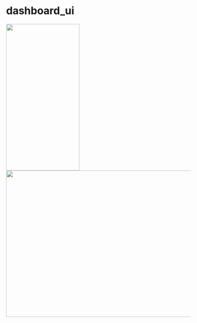 # dashboard_ui

<img src="https://github.com/maheshpd/flutter_responsive_dashboard_ui/assets/26844387/c3a01048-0e5b-4208-bcef-293bbe5afb61" width="200" height="400" />  

<img src="https://github.com/maheshpd/flutter_responsive_dashboard_ui/assets/26844387/b9314971-d8b9-4c22-9bd7-2b35317d5d12" width="1200" height="400" />  
